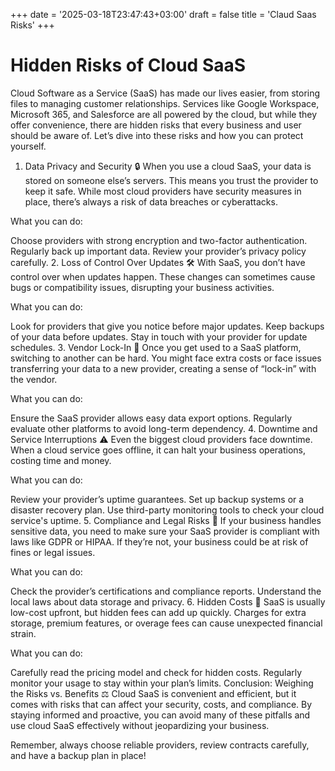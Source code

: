 +++
date = '2025-03-18T23:47:43+03:00'
draft = false
title = 'Claud Saas Risks'
+++
# Hidden Risks of Cloud SaaS
Cloud Software as a Service (SaaS) has made our lives easier, from storing files to managing customer relationships. Services like Google Workspace, Microsoft 365, and Salesforce are all powered by the cloud, but while they offer convenience, there are hidden risks that every business and user should be aware of. Let’s dive into these risks and how you can protect yourself.

1. Data Privacy and Security 🔒
When you use a cloud SaaS, your data is stored on someone else’s servers. This means you trust the provider to keep it safe. While most cloud providers have security measures in place, there’s always a risk of data breaches or cyberattacks.

What you can do:

Choose providers with strong encryption and two-factor authentication.
Regularly back up important data.
Review your provider’s privacy policy carefully.
2. Loss of Control Over Updates 🛠️
With SaaS, you don’t have control over when updates happen. These changes can sometimes cause bugs or compatibility issues, disrupting your business activities.

What you can do:

Look for providers that give you notice before major updates.
Keep backups of your data before updates.
Stay in touch with your provider for update schedules.
3. Vendor Lock-In 🔐
Once you get used to a SaaS platform, switching to another can be hard. You might face extra costs or face issues transferring your data to a new provider, creating a sense of “lock-in” with the vendor.

What you can do:

Ensure the SaaS provider allows easy data export options.
Regularly evaluate other platforms to avoid long-term dependency.
4. Downtime and Service Interruptions ⚠️
Even the biggest cloud providers face downtime. When a cloud service goes offline, it can halt your business operations, costing time and money.

What you can do:

Review your provider’s uptime guarantees.
Set up backup systems or a disaster recovery plan.
Use third-party monitoring tools to check your cloud service's uptime.
5. Compliance and Legal Risks 📜
If your business handles sensitive data, you need to make sure your SaaS provider is compliant with laws like GDPR or HIPAA. If they’re not, your business could be at risk of fines or legal issues.

What you can do:

Check the provider’s certifications and compliance reports.
Understand the local laws about data storage and privacy.
6. Hidden Costs 💸
SaaS is usually low-cost upfront, but hidden fees can add up quickly. Charges for extra storage, premium features, or overage fees can cause unexpected financial strain.

What you can do:

Carefully read the pricing model and check for hidden costs.
Regularly monitor your usage to stay within your plan’s limits.
Conclusion: Weighing the Risks vs. Benefits ⚖️
Cloud SaaS is convenient and efficient, but it comes with risks that can affect your security, costs, and compliance. By staying informed and proactive, you can avoid many of these pitfalls and use cloud SaaS effectively without jeopardizing your business.

Remember, always choose reliable providers, review contracts carefully, and have a backup plan in place!

